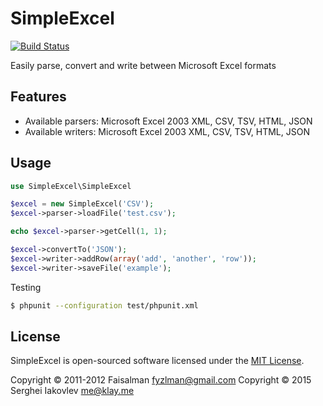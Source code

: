 # SimpleExcel

[![Build Status](https://travis-ci.org/sergeyklay/simple-excel-php.png?branch=master)](https://travis-ci.org/sergeyklay/simple-excel-php)

Easily parse, convert and write between Microsoft Excel formats

## Features

* Available parsers: Microsoft Excel 2003 XML, CSV, TSV, HTML, JSON
* Available writers: Microsoft Excel 2003 XML, CSV, TSV, HTML, JSON

## Usage

```php
use SimpleExcel\SimpleExcel

$excel = new SimpleExcel('CSV');
$excel->parser->loadFile('test.csv');

echo $excel->parser->getCell(1, 1);

$excel->convertTo('JSON');
$excel->writer->addRow(array('add', 'another', 'row'));
$excel->writer->saveFile('example');
```

Testing

```sh
$ phpunit --configuration test/phpunit.xml
```

## License

SimpleExcel is open-sourced software licensed under the [MIT License](LICENSE.md).

Copyright © 2011-2012 Faisalman <fyzlman@gmail.com>
Copyright © 2015 Serghei Iakovlev <me@klay.me>
